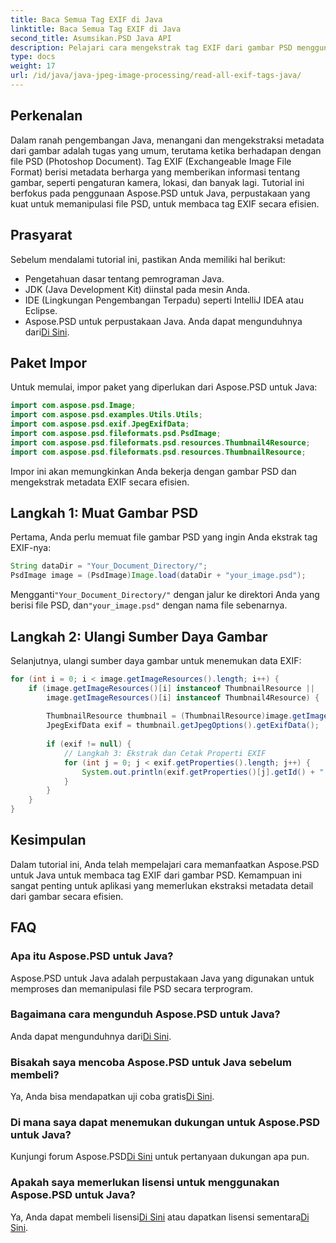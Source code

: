 ```yaml
---
title: Baca Semua Tag EXIF di Java
linktitle: Baca Semua Tag EXIF di Java
second_title: Asumsikan.PSD Java API
description: Pelajari cara mengekstrak tag EXIF dari gambar PSD menggunakan Aspose.PSD untuk Java. Ikuti panduan langkah demi langkah kami untuk ekstraksi metadata yang efisien.
type: docs
weight: 17
url: /id/java/java-jpeg-image-processing/read-all-exif-tags-java/
---
```

## Perkenalan
Dalam ranah pengembangan Java, menangani dan mengekstraksi metadata dari gambar adalah tugas yang umum, terutama ketika berhadapan dengan file PSD (Photoshop Document). Tag EXIF (Exchangeable Image File Format) berisi metadata berharga yang memberikan informasi tentang gambar, seperti pengaturan kamera, lokasi, dan banyak lagi. Tutorial ini berfokus pada penggunaan Aspose.PSD untuk Java, perpustakaan yang kuat untuk memanipulasi file PSD, untuk membaca tag EXIF secara efisien.
## Prasyarat
Sebelum mendalami tutorial ini, pastikan Anda memiliki hal berikut:
- Pengetahuan dasar tentang pemrograman Java.
- JDK (Java Development Kit) diinstal pada mesin Anda.
- IDE (Lingkungan Pengembangan Terpadu) seperti IntelliJ IDEA atau Eclipse.
-  Aspose.PSD untuk perpustakaan Java. Anda dapat mengunduhnya dari[Di Sini](https://releases.aspose.com/psd/java/).
## Paket Impor
Untuk memulai, impor paket yang diperlukan dari Aspose.PSD untuk Java:
```java
import com.aspose.psd.Image;
import com.aspose.psd.examples.Utils.Utils;
import com.aspose.psd.exif.JpegExifData;
import com.aspose.psd.fileformats.psd.PsdImage;
import com.aspose.psd.fileformats.psd.resources.Thumbnail4Resource;
import com.aspose.psd.fileformats.psd.resources.ThumbnailResource;
```
Impor ini akan memungkinkan Anda bekerja dengan gambar PSD dan mengekstrak metadata EXIF secara efisien.
## Langkah 1: Muat Gambar PSD
Pertama, Anda perlu memuat file gambar PSD yang ingin Anda ekstrak tag EXIF-nya:
```java
String dataDir = "Your_Document_Directory/";
PsdImage image = (PsdImage)Image.load(dataDir + "your_image.psd");
```
 Mengganti`"Your_Document_Directory/"` dengan jalur ke direktori Anda yang berisi file PSD, dan`"your_image.psd"` dengan nama file sebenarnya.
## Langkah 2: Ulangi Sumber Daya Gambar
Selanjutnya, ulangi sumber daya gambar untuk menemukan data EXIF:
```java
for (int i = 0; i < image.getImageResources().length; i++) {
    if (image.getImageResources()[i] instanceof ThumbnailResource || 
        image.getImageResources()[i] instanceof Thumbnail4Resource) {
        
        ThumbnailResource thumbnail = (ThumbnailResource)image.getImageResources()[i];
        JpegExifData exif = thumbnail.getJpegOptions().getExifData();
        
        if (exif != null) {
            // Langkah 3: Ekstrak dan Cetak Properti EXIF
            for (int j = 0; j < exif.getProperties().length; j++) {
                System.out.println(exif.getProperties()[j].getId() + ":" + exif.getProperties()[j].getValue());
            }
        }
    }
}
```

## Kesimpulan
Dalam tutorial ini, Anda telah mempelajari cara memanfaatkan Aspose.PSD untuk Java untuk membaca tag EXIF dari gambar PSD. Kemampuan ini sangat penting untuk aplikasi yang memerlukan ekstraksi metadata detail dari gambar secara efisien.
## FAQ
### Apa itu Aspose.PSD untuk Java?
Aspose.PSD untuk Java adalah perpustakaan Java yang digunakan untuk memproses dan memanipulasi file PSD secara terprogram.
### Bagaimana cara mengunduh Aspose.PSD untuk Java?
 Anda dapat mengunduhnya dari[Di Sini](https://releases.aspose.com/psd/java/).
### Bisakah saya mencoba Aspose.PSD untuk Java sebelum membeli?
 Ya, Anda bisa mendapatkan uji coba gratis[Di Sini](https://releases.aspose.com/).
### Di mana saya dapat menemukan dukungan untuk Aspose.PSD untuk Java?
 Kunjungi forum Aspose.PSD[Di Sini](https://forum.aspose.com/c/psd/34) untuk pertanyaan dukungan apa pun.
### Apakah saya memerlukan lisensi untuk menggunakan Aspose.PSD untuk Java?
 Ya, Anda dapat membeli lisensi[Di Sini](https://purchase.aspose.com/buy) atau dapatkan lisensi sementara[Di Sini](https://purchase.aspose.com/temporary-license/).
